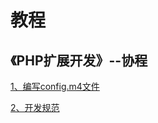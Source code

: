 # 教程

## 《PHP扩展开发》--协程

[1、编写config.m4文件](./docs/《PHP扩展开发》-协程-编写config-m4文件)

[2、开发规范](./docs/《PHP扩展开发》-协程-规范)

